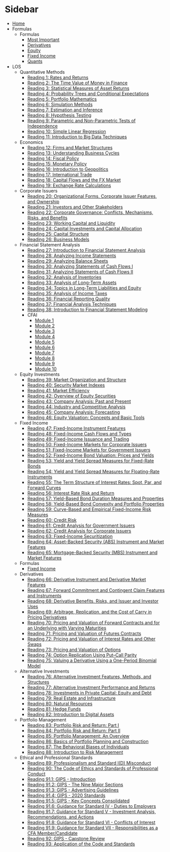 # Sidebar

- [Home](/README.md)
- Formulas
  - Formulas
    - [Most Important](Formulas/MostImportant.md)
    - [Derivatives](Formulas/Derivatives.md)
    - [Equity](Formulas/Equity.md)
    - [Fixed Income](Formulas/Fixed%20Income.md)
    - [Quants](Formulas/Quants.md)
- LOS
  - Quantitative Methods
    - [Reading 1: Rates and Returns](LOS/Quant/Reading%201.md)
    - [Reading 2: The Time Value of Money in Finance](LOS/Quant/Reading%202.md)
    - [Reading 3: Statistical Measures of Asset Returns](LOS/Quant/Reading%203.md)
    - [Reading 4: Probability Trees and Conditional Expectations](LOS/Quant/Reading%204.md)
    - [Reading 5: Portfolio Mathematics](LOS/Quant/Reading%205.md)
    - [Reading 6: Simulation Methods](LOS/Quant/Reading%206.md)
    - [Reading 7: Estimation and Inference](LOS/Quant/Reading%207.md)
    - [Reading 8: Hypothesis Testing](LOS/Quant/Reading%208.md)
    - [Reading 9: Parametric and Non-Parametric Tests of Independence](LOS/Quant/Reading%209.md)
    - [Reading 10: Simple Linear Regression](LOS/Quant/Reading%2010.md)
    - [Reading 11: Introduction to Big Data Techniques](LOS/Quant/Reading%2011.md)
  - Economics
    - [Reading 12: Firms and Market Structures](LOS/Economics/Reading%2012.md)
    - [Reading 13: Understanding Business Cycles](LOS/Economics/Reading%2013.md)
    - [Reading 14: Fiscal Policy](LOS/Economics/Reading%2014.md)
    - [Reading 15: Monetary Policy](LOS/Economics/Reading%2015.md)
    - [Reading 16: Introduction to Geopolitics](LOS/Economics/Reading%2016.md)
    - [Reading 17: International Trade](LOS/Economics/Reading%2017.md)
    - [Reading 18: Capital Flows and the FX Market](LOS/Economics/Reading%2018.md)
    - [Reading 19: Exchange Rate Calculations](LOS/Economics/Reading%2019.md)
  - Corporate Issuers
    - [Reading 20: Organizational Forms, Corporate Issuer Features, and Ownership](LOS/Corporate%20Issuer/Reading%2020.md)
    - [Reading 21: Investors and Other Stakeholders](LOS/Corporate%20Issuer/Reading%2021.md)
    - [Reading 22: Corporate Governance: Conflicts, Mechanisms, Risks, and Benefits](LOS/Corporate%20Issuer/Reading%2022.md)
    - [Reading 23: Working Capital and Liquidity](LOS/Corporate%20Issuer/Reading%2023.md)
    - [Reading 24: Capital Investments and Capital Allocation](LOS/Corporate%20Issuer/Reading%2024.md)
    - [Reading 25: Capital Structure](LOS/Corporate%20Issuer/Reading%2025.md)
    - [Reading 26: Business Models](LOS/Corporate%20Issuer/Reading%2026.md)
  - Financial Statement Analysis
    - [Reading 27: Introduction to Financial Statement Analysis](LOS/FRA/Reading%2027.md)
    - [Reading 28: Analyzing Income Statements](LOS/FRA/Reading%2028.md)
    - [Reading 29: Analyzing Balance Sheets](LOS/FRA/Reading%2029.md)
    - [Reading 30: Analyzing Statements of Cash Flows I](LOS/FRA/Reading%2030.md)
    - [Reading 31: Analyzing Statements of Cash Flows II](LOS/FRA/Reading%2031.md)
    - [Reading 32: Analysis of Inventories](LOS/FRA/Reading%2032.md)
    - [Reading 33: Analysis of Long-Term Assets](LOS/FRA/Reading%2033.md)
    - [Reading 34: Topics in Long-Term Liabilities and Equity](LOS/FRA/Reading%2034.md)
    - [Reading 35: Analysis of Income Taxes](LOS/FRA/Reading%2035.md)
    - [Reading 36: Financial Reporting Quality](LOS/FRA/Reading%2036.md)
    - [Reading 37: Financial Analysis Techniques](LOS/FRA/Reading%2037.md)
    - [Reading 38: Introduction to Financial Statement Modeling](LOS/FRA/Reading%2038.md)
    - CFAI
      - [Module 1](LOS/FRA/CFAI/Module%201.md)
      - [Module 2](LOS/FRA/CFAI/Module%202.md)
      - [Module 3](LOS/FRA/CFAI/Module%203.md)
      - [Module 4](LOS/FRA/CFAI/Module%204.md)
      - [Module 5](LOS/FRA/CFAI/Module%205.md)
      - [Module 6](LOS/FRA/CFAI/Module%206.md)
      - [Module 7](LOS/FRA/CFAI/Module%207.md)
      - [Module 8](LOS/FRA/CFAI/Module%208.md)
      - [Module 9](LOS/FRA/CFAI/Module%209.md)
      - [Module 10](LOS/FRA/CFAI/Module%2010.md)
  - Equity Investments
    - [Reading 39: Market Organization and Structure](LOS/Equity/Reading%2039.md)
    - [Reading 40: Security Market Indexes](LOS/Equity/Reading%2040.md)
    - [Reading 41: Market Efficiency](LOS/Equity/Reading%2041.md)
    - [Reading 42: Overview of Equity Securities](LOS/Equity/Reading%2042.md)
    - [Reading 43: Company Analysis: Past and Present](LOS/Equity/Reading%2043.md)
    - [Reading 44: Industry and Competitive Analysis](LOS/Equity/Reading%2044.md)
    - [Reading 45: Company Analysis: Forecasting](LOS/Equity/Reading%2045.md)
    - [Reading 46: Equity Valuation: Concepts and Basic Tools](LOS/Equity/Reading%2046.md)
  - Fixed Income
    - [Reading 47: Fixed-Income Instrument Features](LOS/Fixed%20Income/Reading%2047.md)
    - [Reading 48: Fixed-Income Cash Flows and Types](LOS/Fixed%20Income/Reading%2048.md)
    - [Reading 49: Fixed-Income Issuance and Trading](LOS/Fixed%20Income/Reading%2049.md)
    - [Reading 50: Fixed-Income Markets for Corporate Issuers](LOS/Fixed%20Income/Reading%2050.md)
    - [Reading 51: Fixed-Income Markets for Government Issuers](LOS/Fixed%20Income/Reading%2051.md)
    - [Reading 52: Fixed-Income Bond Valuation: Prices and Yields](LOS/Fixed%20Income/Reading%2052.md)
    - [Reading 53: Yield and Yield Spread Measures for Fixed-Rate Bonds](LOS/Fixed%20Income/Reading%2053.md)
    - [Reading 54: Yield and Yield Spread Measures for Floating-Rate Instruments](LOS/Fixed%20Income/Reading%2054.md)
    - [Reading 55: The Term Structure of Interest Rates: Spot, Par, and Forward Curves](LOS/Fixed%20Income/Reading%2055.md)
    - [Reading 56: Interest Rate Risk and Return](LOS/Fixed%20Income/Reading%2056.md)
    - [Reading 57: Yield-Based Bond Duration Measures and Properties](LOS/Fixed%20Income/Reading%2057.md)
    - [Reading 58: Yield-Based Bond Convexity and Portfolio Properties](LOS/Fixed%20Income/Reading%2058.md)
    - [Reading 59: Curve-Based and Empirical Fixed-Income Risk Measures](LOS/Fixed%20Income/Reading%2059.md)
    - [Reading 60: Credit Risk](LOS/Fixed%20Income/Reading%2060.md)
    - [Reading 61: Credit Analysis for Government Issuers](LOS/Fixed%20Income/Reading%2061.md)
    - [Reading 62: Credit Analysis for Corporate Issuers](LOS/Fixed%20Income/Reading%2062.md)
    - [Reading 63: Fixed-Income Securitization](LOS/Fixed%20Income/Reading%2063.md)
    - [Reading 64: Asset-Backed Security (ABS) Instrument and Market Features](LOS/Fixed%20Income/Reading%2064.md)
    - [Reading 65: Mortgage-Backed Security (MBS) Instrument and Market Features](LOS/Fixed%20Income/Reading%2065.md)
  - Formulas
    - [Fixed Income](Formulas/Fixed%20Income.md)
  - Derivatives
    - [Reading 66: Derivative Instrument and Derivative Market Features](LOS/Derivatives/Reading%2066.md)
    - [Reading 67: Forward Commitment and Contingent Claim Features and Instruments](LOS/Derivatives/Reading%2067.md)
    - [Reading 68: Derivative Benefits, Risks, and Issuer and Investor Uses](LOS/Derivatives/Reading%2068.md)
    - [Reading 69: Arbitrage, Replication, and the Cost of Carry in Pricing Derivatives](LOS/Derivatives/Reading%2069.md)
    - [Reading 70: Pricing and Valuation of Forward Contracts and for an Underlying with Varying Maturities](LOS/Derivatives/Reading%2070.md)
    - [Reading 71: Pricing and Valuation of Futures Contracts](LOS/Derivatives/Reading%2071.md)
    - [Reading 72: Pricing and Valuation of Interest Rates and Other Swaps](LOS/Derivatives/Reading%2072.md)
    - [Reading 73: Pricing and Valuation of Options](LOS/Derivatives/Reading%2073.md)
    - [Reading 74: Option Replication Using Put–Call Parity](LOS/Derivatives/Reading%2074.md)
    - [Reading 75: Valuing a Derivative Using a One-Period Binomial Model](LOS/Derivatives/Reading%2075.md)
  - Alternative Investments
    - [Reading 76: Alternative Investment Features, Methods, and Structures](LOS/Alts/Reading%2076.md)
    - [Reading 77: Alternative Investment Performance and Returns](LOS/Alts/Reading%2077.md)
    - [Reading 78: Investments in Private Capital: Equity and Debt](LOS/Alts/Reading%2078.md)
    - [Reading 79: Real Estate and Infrastructure](LOS/Alts/Reading%2079.md)
    - [Reading 80: Natural Resources](LOS/Alts/Reading%2080.md)
    - [Reading 81: Hedge Funds](LOS/Alts/Reading%2081.md)
    - [Reading 82: Introduction to Digital Assets](LOS/Alts/Reading%2082.md)
  - Portfolio Management
    - [Reading 83: Portfolio Risk and Return: Part I](LOS/PM/Reading%2083.md)
    - [Reading 84: Portfolio Risk and Return: Part II](LOS/PM/Reading%2084.md)
    - [Reading 85: Portfolio Management: An Overview](LOS/PM/Reading%2085.md)
    - [Reading 86: Basics of Portfolio Planning and Construction](LOS/PM/Reading%2086.md)
    - [Reading 87: The Behavioral Biases of Individuals](LOS/PM/Reading%2087.md)
    - [Reading 88: Introduction to Risk Management](LOS/PM/Reading%2088.md)
  - Ethical and Professional Standards
    - [Reading 89: Professionalism and Standard I(D) Misconduct](LOS/Ethics/Reading%2089.md)
    - [Reading 90: The Code of Ethics and Standards of Professional Conduct](LOS/Ethics/Reading%2090.md)
    - [Reading 91.1: GIPS - Introduction](LOS/Ethics/Reading%2091.1.md)
    - [Reading 91.2: GIPS - The Nine Major Sections](LOS/Ethics/Reading%2091.2.md)
    - [Reading 91.3: GIPS - Advertising Guidelines](LOS/Ethics/Reading%2091.3.md)
    - [Reading 91.4: GIPS - 2020 Standards](LOS/Ethics/Reading%2091.4.md)
    - [Reading 91.5: GIPS - Key Concepts Consolidated](LOS/Ethics/Reading%2091.5.md)
    - [Reading 91.6: Guidance for Standard IV - Duties to Employers](LOS/Ethics/Reading%2091.6.md)
    - [Reading 91.7: Guidance for Standard V - Investment Analysis, Recommendations, and Actions](LOS/Ethics/Reading%2091.7.md)
    - [Reading 91.8: Guidance for Standard VI - Conflicts of Interest](LOS/Ethics/Reading%2091.8.md)
    - [Reading 91.9: Guidance for Standard VII - Responsibilities as a CFA Member/Candidate](LOS/Ethics/Reading%2091.9.md)
    - [Reading 92: GIPS - Capstone Review](LOS/Ethics/Reading%2092.md)
    - [Reading 93: Application of the Code and Standards](LOS/Ethics/Reading%2093.md)
